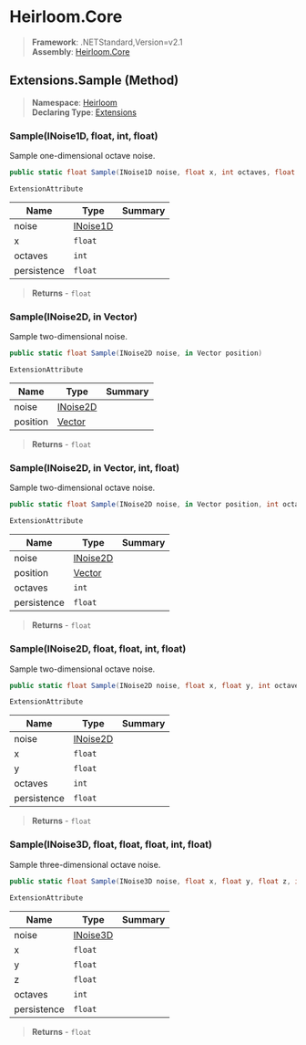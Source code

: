 # Heirloom.Core

> **Framework**: .NETStandard,Version=v2.1  
> **Assembly**: [Heirloom.Core][0]

## Extensions.Sample (Method)

> **Namespace**: [Heirloom][0]  
> **Declaring Type**: [Extensions][1]

### Sample(INoise1D, float, int, float)

Sample one-dimensional octave noise.

```cs
public static float Sample(INoise1D noise, float x, int octaves, float persistence = 0.5)
```

`ExtensionAttribute`

| Name        | Type          | Summary |
|-------------|---------------|---------|
| noise       | [INoise1D][2] |         |
| x           | `float`       |         |
| octaves     | `int`         |         |
| persistence | `float`       |         |

> **Returns** - `float`

### Sample(INoise2D, in Vector)

Sample two-dimensional noise.

```cs
public static float Sample(INoise2D noise, in Vector position)
```

`ExtensionAttribute`

| Name     | Type          | Summary |
|----------|---------------|---------|
| noise    | [INoise2D][3] |         |
| position | [Vector][4]   |         |

> **Returns** - `float`

### Sample(INoise2D, in Vector, int, float)

Sample two-dimensional octave noise.

```cs
public static float Sample(INoise2D noise, in Vector position, int octaves, float persistence = 0.5)
```

`ExtensionAttribute`

| Name        | Type          | Summary |
|-------------|---------------|---------|
| noise       | [INoise2D][3] |         |
| position    | [Vector][4]   |         |
| octaves     | `int`         |         |
| persistence | `float`       |         |

> **Returns** - `float`

### Sample(INoise2D, float, float, int, float)

Sample two-dimensional octave noise.

```cs
public static float Sample(INoise2D noise, float x, float y, int octaves, float persistence = 0.5)
```

`ExtensionAttribute`

| Name        | Type          | Summary |
|-------------|---------------|---------|
| noise       | [INoise2D][3] |         |
| x           | `float`       |         |
| y           | `float`       |         |
| octaves     | `int`         |         |
| persistence | `float`       |         |

> **Returns** - `float`

### Sample(INoise3D, float, float, float, int, float)

Sample three-dimensional octave noise.

```cs
public static float Sample(INoise3D noise, float x, float y, float z, int octaves, float persistence = 0.5)
```

`ExtensionAttribute`

| Name        | Type          | Summary |
|-------------|---------------|---------|
| noise       | [INoise3D][5] |         |
| x           | `float`       |         |
| y           | `float`       |         |
| z           | `float`       |         |
| octaves     | `int`         |         |
| persistence | `float`       |         |

> **Returns** - `float`

[0]: ../../../Heirloom.Core.md
[1]: ../Extensions.md
[2]: ../INoise1D.md
[3]: ../INoise2D.md
[4]: ../Vector.md
[5]: ../INoise3D.md

